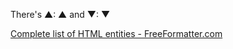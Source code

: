 There's ▲: &#9650; and ▼: &#9660;

[Complete list of HTML entities - FreeFormatter.com](https://www.freeformatter.com/html-entities.html)
